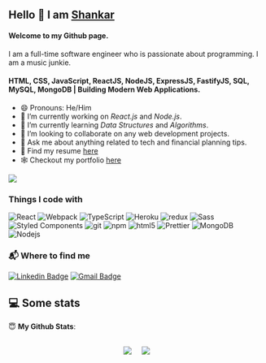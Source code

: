 ## Hello 👋 I am [Shankar](https://journeywithshankar.netlify.app/#contact)

#### Welcome to my Github page.
 I am a full-time software engineer who is passionate about programming. I am a music junkie.
#### HTML, CSS, JavaScript, ReactJS, NodeJS, ExpressJS, FastifyJS, SQL, MySQL, MongoDB | Building Modern Web Applications.

- 😄 Pronouns: He/Him
- 🔭 I’m currently working on *React.js* and *Node.js*.
- 🌱 I’m currently learning *Data Structures* and *Algorithms*.
- 👯 I’m looking to collaborate on any web development projects.
- 💬 Ask me about anything related to tech and financial planning tips.
- 📃 Find my resume [here](https://drive.google.com/file/d/19ioaDS8TfyPDfdO57VcUDDlIj_kRvL0v/view?usp=sharing)
- 🕸️ Checkout my portfolio [here](https://journeywithshankar.netlify.app) 
<!-- - 🖋️ I write tech blogs on [Medium](https://sanchithasr.medium.com/) and [DEV Community](https://dev.to/sanchithasr) -->

![](https://komarev.com/ghpvc/?username=journeywithshankar)

<h3>Things I code with</h3>
<p>
  <img alt="React" src="https://img.shields.io/badge/-React-45b8d8?style=flat-square&logo=react&logoColor=white" />
  <img alt="Webpack" src="https://img.shields.io/badge/-Webpack-8DD6F9?style=flat-square&logo=webpack&logoColor=white" /> 
  <img alt="TypeScript" src="https://img.shields.io/badge/-TypeScript-007ACC?style=flat-square&logo=typescript&logoColor=white" />
  <img alt="Heroku" src="https://img.shields.io/badge/-Heroku-430098?style=flat-square&logo=heroku&logoColor=white" />
  <img alt="redux" src="https://img.shields.io/badge/-Redux-764ABC?style=flat-square&logo=redux&logoColor=white" />
  <img alt="Sass" src="https://img.shields.io/badge/-Sass-CC6699?style=flat-square&logo=sass&logoColor=white" />
  <img alt="Styled Components" src="https://img.shields.io/badge/-Styled_Components-db7092?style=flat-square&logo=styled-components&logoColor=white" />
  <img alt="git" src="https://img.shields.io/badge/-Git-F05032?style=flat-square&logo=git&logoColor=white" />
  <img alt="npm" src="https://img.shields.io/badge/-NPM-CB3837?style=flat-square&logo=npm&logoColor=white" />
  <img alt="html5" src="https://img.shields.io/badge/-HTML5-E34F26?style=flat-square&logo=html5&logoColor=white" />
  <img alt="Prettier" src="https://img.shields.io/badge/-Prettier-F7B93E?style=flat-square&logo=prettier&logoColor=white" />
  <img alt="MongoDB" src="https://img.shields.io/badge/-MongoDB-13aa52?style=flat-square&logo=mongodb&logoColor=white" />
  <img alt="Nodejs" src="https://img.shields.io/badge/-Nodejs-43853d?style=flat-square&logo=Node.js&logoColor=white" />
</p>

### 📬 Where to find me

[![Linkedin Badge](https://img.shields.io/badge/-@journeywithshankar-0A64BF?style=flat-square&labelColor=000000&logo=Linkedin&link=https://www.linkedin.com/in/journeywithshankar/)](https://www.linkedin.com/in/journeywithshankar/)
[![Gmail Badge](https://img.shields.io/badge/-journeywithshankar@gmail.com-c14438?style=flat-square&labelColor=000000&logo=Gmail&link=mailto:journeywithshankar@gmail.com)](mailto:journeywithshankar@gmail.com)



## 💻 Some stats

 <summary> 😇 <b>My Github Stats</b>: </summary>
<br>
<p align = "center">
  <img src = "https://github-readme-stats.vercel.app/api?username=journeywithshankar&show_icons=true&theme=radical"> &nbsp; &nbsp;
  <img src = "https://github-readme-stats.vercel.app/api/top-langs/?username=journeywithshankar&layout=compact&theme=tokyonight">
</p>
